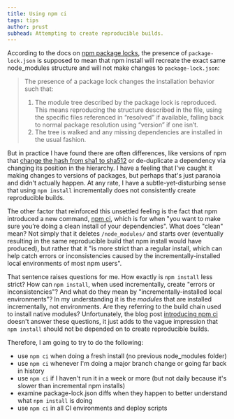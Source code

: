 ```yaml
---
title: Using npm ci
tags: tips
author: prust
subhead: Attempting to create reproducible builds.
---
```


According to the docs on [npm package locks](https://docs.npmjs.com/files/package-locks), the presence of `package-lock.json` is supposed to mean that npm install will recreate the exact same node_modules structure and will not make changes to `package-lock.json`:

> The presence of a package lock changes the installation behavior such that:
>
> 1. The module tree described by the package lock is reproduced. This means reproducing the structure described in the file, using the specific files referenced in “resolved” if available, falling back to normal package resolution using “version” if one isn’t.
> 2. The tree is walked and any missing dependencies are installed in the usual fashion.

But in practice I have found there are often differences, like versions of npm that [change the hash from sha1 to sha512](https://stackoverflow.com/questions/47638381/why-did-package-lock-json-change-the-integrity-hash-from-sha1-to-sha512) or de-duplicate a dependency via changing its position in the hierarchy. I have a feeling that I've caught it making changes to versions of packages, but perhaps that's just paranoia and didn't actually happen. At any rate, I have a subtle-yet-disturbing sense that using `npm install` incrementally does not consistently create reproducible builds.

The other factor that reinforced this unsettled feeling is the fact that npm introduced a new command, [npm ci](https://docs.npmjs.com/cli/ci.html), which is for when "you want to make sure you’re doing a clean install of your dependencies". What does "clean" mean? Not simply that it deletes `/node_modules/` and starts over (eventually resulting in the same reproducible build that npm install would have produced), but rather that it "is more strict than a regular install, which can help catch errors or inconsistencies caused by the incrementally-installed local environments of most npm users".

That sentence raises questions for me. How exactly is `npm install` less strict? How can `npm install`, when used incrementally, create "errors or inconsistencies"? And what do they mean by "incrementally-installed local environments"? In my understanding it is the _modules_ that are installed incrementally, not environments. Are they referring to the build chain used to install native modules? Unfortunately, the blog post [introducing npm ci](https://blog.npmjs.org/post/171556855892/introducing-npm-ci-for-faster-more-reliable) doesn't answer these questions, it just adds to the vague impression that `npm install` should not be depended on to create reproducible builds.

Therefore, I am going to try to do the following:

- use `npm ci` when doing a fresh install (no previous node_modules folder)
- use `npm ci` whenever I'm doing a major branch change or going far back in history
- use `npm ci` if I haven't run it in a week or more (but not daily because it's slower than incremental npm installs)
- examine package-lock.json diffs when they happen to better understand what `npm install` is doing
- use `npm ci` in all CI environments and deploy scripts
